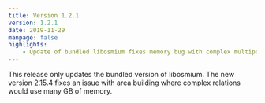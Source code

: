 ```yaml
---
title: Version 1.2.1
version: 1.2.1
date: 2019-11-29
manpage: false
highlights:
    - Update of bundled libosmium fixes memory bug with complex multipolygons
---
```


This release only updates the bundled version of libosmium.
The new version 2.15.4 fixes an issue with area building where
complex relations would use many GB of memory.

